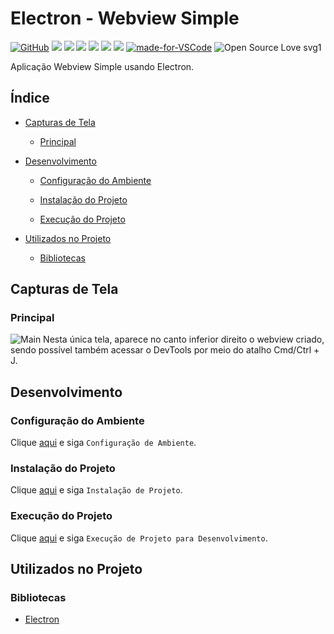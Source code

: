 # Electron - Webview Simple

[![GitHub](https://img.shields.io/github/license/mashape/apistatus.svg)](https://github.com/osvaldokalvaitir/electron-simple-webview/blob/master/LICENSE)
![](https://img.shields.io/github/package-json/v/osvaldokalvaitir/electron-simple-webview.svg)
![](https://img.shields.io/github/last-commit/osvaldokalvaitir/electron-simple-webview.svg?color=red)
![](https://img.shields.io/github/languages/top/osvaldokalvaitir/electron-simple-webview.svg?color=yellow)
![](https://img.shields.io/github/languages/count/osvaldokalvaitir/electron-simple-webview.svg?color=lightgrey)
![](https://img.shields.io/github/languages/code-size/osvaldokalvaitir/electron-simple-webview.svg)
![](https://img.shields.io/github/repo-size/osvaldokalvaitir/electron-simple-webview.svg?color=blueviolet)
[![made-for-VSCode](https://img.shields.io/badge/Made%20for-VSCode-1f425f.svg)](https://code.visualstudio.com/)
![Open Source Love svg1](https://badges.frapsoft.com/os/v1/open-source.svg?v=103)

Aplicação Webview Simple usando Electron.

## Índice

- [Capturas de Tela](#capturas-de-tela)

  - [Principal](#principal)

- [Desenvolvimento](#desenvolvimento)

  - [Configuração do Ambiente](#configuração-do-ambiente)

  - [Instalação do Projeto](#instalação-do-projeto)

  - [Execução do Projeto](#execução-do-projeto)
  
- [Utilizados no Projeto](#utilizados-no-projeto)

  - [Bibliotecas](#bibliotecas)

## Capturas de Tela

### Principal

![Main](/.github/assets/main.png)
Nesta única tela, aparece no canto inferior direito o webview criado, sendo possível também acessar o DevTools por meio do atalho Cmd/Ctrl + J.

## Desenvolvimento

### Configuração do Ambiente

Clique [aqui](https://github.com/osvaldokalvaitir/projects-settings/blob/master/README.md) e siga `Configuração de Ambiente`.

### Instalação do Projeto

Clique [aqui](https://github.com/osvaldokalvaitir/projects-settings/blob/master/nodejs/nodejs.md) e siga `Instalação de Projeto`.

### Execução do Projeto

Clique [aqui](https://github.com/osvaldokalvaitir/projects-settings/blob/master/nodejs/libs/electron.md) e siga `Execução de Projeto para Desenvolvimento`.

## Utilizados no Projeto

### Bibliotecas

- [Electron](https://github.com/osvaldokalvaitir/projects-settings/blob/master/nodejs/libs/electron.md)
